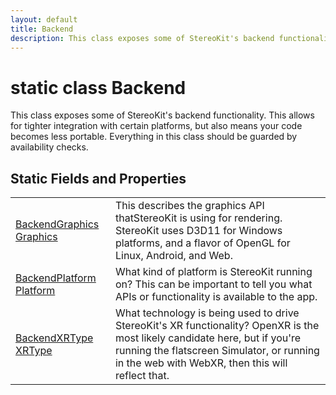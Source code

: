 ```yaml
---
layout: default
title: Backend
description: This class exposes some of StereoKit's backend functionality. This allows for tighter integration with certain platforms, but also means your code becomes less portable. Everything in this class should be guarded by availability checks.
---
```

# static class Backend

This class exposes some of StereoKit's backend functionality.
This allows for tighter integration with certain platforms, but also
means your code becomes less portable. Everything in this class should
be guarded by availability checks.

## Static Fields and Properties

|  |  |
|--|--|
|[BackendGraphics]({{site.url}}/Pages/Reference/BackendGraphics.html) [Graphics]({{site.url}}/Pages/Reference/Backend/Graphics.html)|This describes the graphics API thatStereoKit is using for rendering. StereoKit uses D3D11 for Windows platforms, and a flavor of OpenGL for Linux, Android, and Web.|
|[BackendPlatform]({{site.url}}/Pages/Reference/BackendPlatform.html) [Platform]({{site.url}}/Pages/Reference/Backend/Platform.html)|What kind of platform is StereoKit running on? This can be important to tell you what APIs or functionality is available to the app.|
|[BackendXRType]({{site.url}}/Pages/Reference/BackendXRType.html) [XRType]({{site.url}}/Pages/Reference/Backend/XRType.html)|What technology is being used to drive StereoKit's XR functionality? OpenXR is the most likely candidate here, but if you're running the flatscreen Simulator, or running in the web with WebXR, then this will reflect that.|

